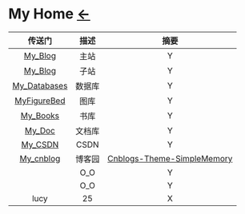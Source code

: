 # My Home  [←](index.md)

| 传送门 | 描述 | 摘要 |
|:---:|:---:|:---:|
| [My_Blog](https://ambroseren.github.io) | 主站 | Y |
| [My_Blog](https://ambroserencn.gitlab.io/ambroserencn/) | 子站 | Y |
| [My_Databases](https://ambroseren.github.io/test/) | 数据库 | Y |
| [MyFigureBed](https://cdn.jsdelivr.net/gh/AmbroseRen/Picture@master/) | 图库 | Y |
| [My_Books](https://catbox.moe/c/e64kjk#) | 书库 | Y |
| [My_Doc](https://app.gitbook.com/@ambroserencn/s/ambroseren/) | 文档库 | Y |
| [My_CSDN](https://blog.csdn.net/Ambrose_Ren) | CSDN | Y |
| [My_cnblog](https://www.cnblogs.com/rensi/) | 博客园 | [Cnblogs-Theme-SimpleMemory](https://github.com/BNDong/Cnblogs-Theme-SimpleMemory) |
| []() | O_O | Y |
| []() | O_O | Y |
| lucy | 25 | X |
